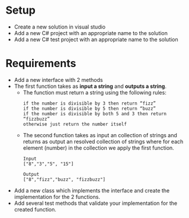 # Setup

- Create a new solution in visual studio
- Add a new C# project with an appropriate name to the solution
- Add a new C# test project with an appropriate name to the solution

# Requirements
- Add a new interface with 2 methods
- The first function takes as __input a string__ and __outputs a string__. 
  - The function must return a string using the following rules:
    ```
    if the number is divisible by 3 then return “fizz”
    if the number is divisible by 5 then return “buzz”
    if the number is divisible by both 5 and 3 then return “fizzbuzz”
    otherwise just return the number itself
    ```
  - The second function takes as input an collection of strings and returns as output an resolved collection of strings where for each element (number) in the collection     we apply the first function. 
    ```
    Input
    ["8","3","5", "15"]

    Output
    ["8","fizz","buzz", "fizzbuzz"]
    ```
- Add a new class which implements the interface and create the implementation for the 2 functions.
- Add several test methods that validate your implementation for the created function.
